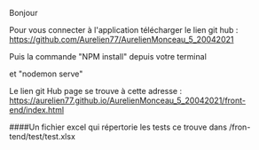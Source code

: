 Bonjour

Pour vous connecter à l'application télécharger le lien git hub : https://github.com/Aurelien77/AurelienMonceau_5_20042021

Puis la commande "NPM install" depuis votre terminal

et "nodemon serve"

Le lien git Hub page se trouve à cette adresse : https://aurelien77.github.io/AurelienMonceau_5_20042021/front-end/index.html


####Un fichier excel qui répertorie les tests ce trouve dans /fron-tend/test/test.xlsx


